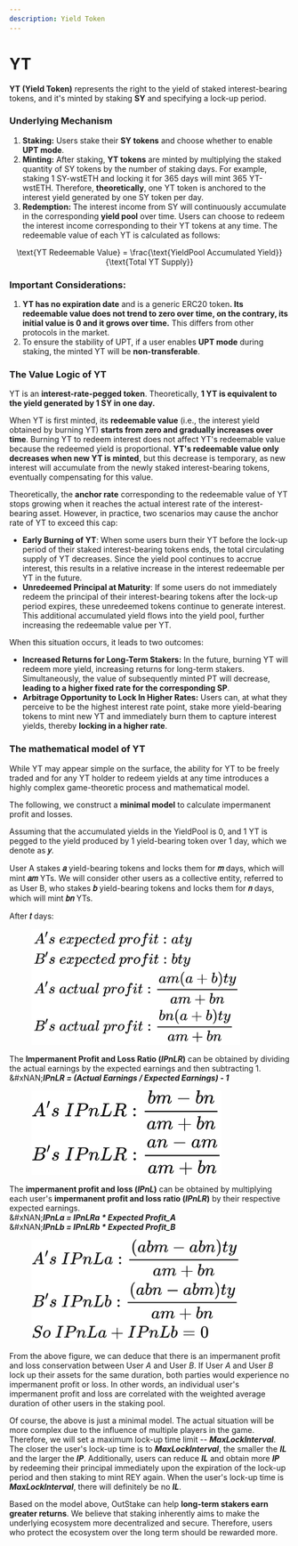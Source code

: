 ```yaml
---
description: Yield Token
---
```


# YT

**YT (Yield Token)** represents the right to the yield of staked interest-bearing tokens, and it's minted by staking **SY** and specifying a lock-up period.

### Underlying Mechanism

1. **Staking:** Users stake their **SY tokens** and choose whether to enable **UPT mode**.
2. **Minting:** After staking, **YT tokens** are minted by multiplying the staked quantity of SY tokens by the number of staking days. For example, staking 1 SY-wstETH and locking it for 365 days will mint 365 YT-wstETH. Therefore, **theoretically**, one YT token is anchored to the interest yield generated by one SY token per day.
3. **Redemption:** The interest income from SY will continuously accumulate in the corresponding **yield pool** over time. Users can choose to redeem the interest income corresponding to their YT tokens at any time. The redeemable value of each YT is calculated as follows:

<p align="center"><span class="math">\text{YT Redeemable Value} = \frac{\text{YieldPool Accumulated Yield}}{\text{Total YT Supply}}</span></p>

### Important Considerations:

1. **YT has no expiration date** and is a generic ERC20 toke&#x6E;**. Its redeemable value does not trend to zero over time, on the contrary, its initial value is 0 and it grows over time.** This differs from other protocols in the market.
2. To ensure the stability of UPT, if a user enables **UPT mode** during staking, the minted YT will be **non-transferable**.

### The Value Logic of YT

YT is an **interest-rate-pegged token**. Theoretically, **1 YT is equivalent to the yield generated by 1 SY in one day.**

When YT is first minted, its **redeemable value** (i.e., the interest yield obtained by burning YT) **starts from zero and gradually increases over time**. Burning YT to redeem interest does not affect YT's redeemable value because the redeemed yield is proportional. **YT's redeemable value only decreases when new YT is minted**, but this decrease is temporary, as new interest will accumulate from the newly staked interest-bearing tokens, eventually compensating for this value.

Theoretically, the **anchor rate** corresponding to the redeemable value of YT stops growing when it reaches the actual interest rate of the interest-bearing asset. However, in practice, two scenarios may cause the anchor rate of YT to exceed this cap:

* **Early Burning of YT**: When some users burn their YT before the lock-up period of their staked interest-bearing tokens ends, the total circulating supply of YT decreases. Since the yield pool continues to accrue interest, this results in a relative increase in the interest redeemable per YT in the future.
* **Unredeemed Principal at Maturity**: If some users do not immediately redeem the principal of their interest-bearing tokens after the lock-up period expires, these unredeemed tokens continue to generate interest. This additional accumulated yield flows into the yield pool, further increasing the redeemable value per YT.

When this situation occurs, it leads to two outcomes:

* **Increased Returns for Long-Term Stakers:** In the future, burning YT will redeem more yield, increasing returns for long-term stakers. Simultaneously, the value of subsequently minted PT will decrease, **leading to a higher fixed rate for the corresponding SP**.
* **Arbitrage Opportunity to Lock In Higher Rates:** Users can, at what they perceive to be the highest interest rate point, stake more yield-bearing tokens to mint new YT and immediately burn them to capture interest yields, thereby **locking in a higher rate**.

### **The mathematical model of YT**

While YT may appear simple on the surface, the ability for YT to be freely traded and for any YT holder to redeem yields at any time introduces a highly complex game-theoretic process and mathematical model.

The following, we construct a **minimal model** to calculate impermanent profit and losses.

Assuming that the accumulated yields in the YieldPool is 0, and 1 YT is pegged to the yield produced by 1 yield-bearing token over 1 day, which we denote as **𝑦**.

User A stakes **𝑎** yield-bearing tokens and locks them for **𝑚** days, which will mint **𝑎𝑚** YTs. We will consider other users as a collective entity, referred to as User B, who stakes **𝑏** yield-bearing tokens and locks them for **𝑛** days, which will mint **𝑏𝑛** YTs.

After **𝑡** days:

<figure><img src="../../.gitbook/assets/1.jpg" alt="" width="375"><figcaption></figcaption></figure>

The **Impermanent Profit and Loss Ratio (**_**IPnLR**_**)** can be obtained by dividing the actual earnings by the expected earnings and then subtracting 1.\
&#xNAN;_**IPnLR = (Actual Earnings / Expected Earnings) - 1**_

<figure><img src="../../.gitbook/assets/1709647700208.jpg" alt="" width="342"><figcaption></figcaption></figure>

The **impermanent profit and loss (**_**IPnL**_**)** can be obtained by multiplying each user's **impermanent profit and loss ratio (**_**IPnLR**_**)** by their respective expected earnings.\
&#xNAN;_**IPnLa = IPnLRa \* Expected Profit\_A**_\
&#xNAN;_**IPnLb = IPnLRb \* Expected Profit\_B**_

<figure><img src="../../.gitbook/assets/1709648075123.jpg" alt="" width="375"><figcaption></figcaption></figure>

From the above figure, we can deduce that there is an impermanent profit and loss conservation between User _A_ and User _B_. If User _A_ and User _B_ lock up their assets for the same duration, both parties would experience no impermanent profit or loss. In other words, an individual user's impermanent profit and loss are correlated with the weighted average duration of other users in the staking pool.

Of course, the above is just a minimal model. The actual situation will be more complex due to the influence of multiple players in the game. Therefore, we will set a maximum lock-up time limit -- _**MaxLockInterval**_. The closer the user's lock-up time is to _**MaxLockInterval**_, the smaller the _**IL**_ and the larger the _**IP**_. Additionally, users can reduce _**IL**_ and obtain more _**IP**_ by redeeming their principal immediately upon the expiration of the lock-up period and then staking to mint REY again. When the user's lock-up time is _**MaxLockInterval**_, there will definitely be no _**IL**_.

Based on the model above, OutStake can help **long-term stakers earn greater returns**. We believe that staking inherently aims to make the underlying ecosystem more decentralized and secure. Therefore, users who protect the ecosystem over the long term should be rewarded more.
